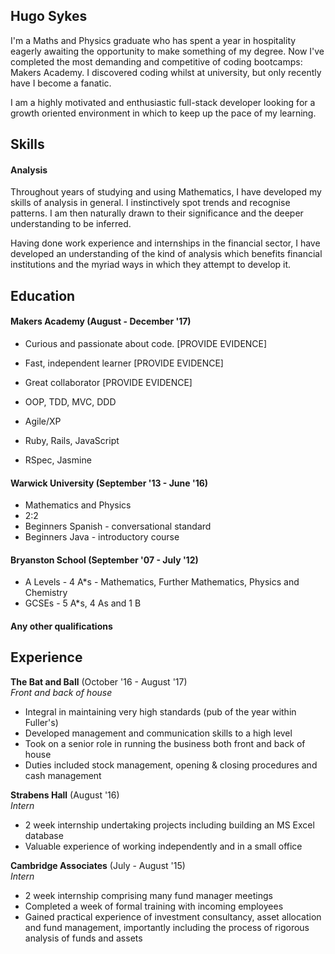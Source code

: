 ## Hugo Sykes

I'm a Maths and Physics graduate who has spent a year in hospitality eagerly awaiting the opportunity to make something of my degree. Now I've completed the most demanding and competitive of coding bootcamps: Makers Academy. I discovered coding whilst at university, but only recently have I become a fanatic.

I am a highly motivated and enthusiastic full-stack developer looking for a growth oriented environment in which to keep up the pace of my learning.

## Skills

#### Analysis

Throughout years of studying and using Mathematics, I have developed my skills of analysis in general. I instinctively spot trends and recognise patterns. I am then naturally drawn to their significance and the deeper understanding to be inferred.

Having done work experience and internships in the financial sector, I have developed an understanding of the kind of analysis which benefits financial institutions and the myriad ways in which they attempt to develop it.

<!-- 
Descriptive paragraph of how capable you are at this skill and, if relevant, how it has developed.

- Experience
- Achievements
- Evidence -->
<!-- 
#### Another Skill

Descriptive paragraph of how capable you are at this skill and, if relevant, how it has developed.

- I achieved A during my work at B (job, or otherwise)
- I contributed to the growth of X while doing Y (job, or otherwise)
- I built this, made this, broke this, fixed this, etc.
- A link to some on-line evidence (blogs, videos, articles, etc.) -->

## Education

#### Makers Academy (August - December \'17)

- Curious and passionate about code. [PROVIDE EVIDENCE]
- Fast, independent learner [PROVIDE EVIDENCE]
- Great collaborator [PROVIDE EVIDENCE]

- OOP, TDD, MVC, DDD
- Agile/XP
- Ruby, Rails, JavaScript
- RSpec, Jasmine

#### Warwick University (September \'13 - June \'16)

- Mathematics and Physics
- 2:2
- Beginners Spanish - conversational standard
- Beginners Java - introductory course

#### Bryanston School (September \'07 - July \'12)

- A Levels - 4 A*s - Mathematics, Further Mathematics, Physics and Chemistry
- GCSEs - 5 A*s, 4 As and 1 B

#### Any other qualifications

## Experience

**The Bat and Ball** (October \'16 - August \'17)   
*Front and back of house*
- Integral in maintaining very high standards (pub of the year within Fuller's)
- Developed management and communication skills to a high level
- Took on a senior role in running the business both front and back of house
- Duties included stock management, opening & closing procedures and cash management

**Strabens Hall** (August \'16)   
*Intern*  
- 2 week internship undertaking projects including building an MS Excel database
- Valuable experience of working independently and in a small office

**Cambridge Associates** (July - August \'15)   
*Intern*
- 2 week internship comprising many fund manager meetings
- Completed a week of formal training with incoming employees
- Gained practical experience of investment consultancy, asset allocation and fund management,
importantly including the process of rigorous analysis of funds and assets
